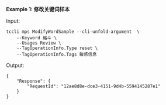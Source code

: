 **Example 1: 修改关键词样本**



Input: 

```
tccli mps ModifyWordSample --cli-unfold-argument  \
    --Keyword 格斗 \
    --Usages Review \
    --TagOperationInfo.Type reset \
    --TagOperationInfo.Tags 敏感信息
```

Output: 
```
{
    "Response": {
        "RequestId": "12ae8d8e-dce3-4151-9d4b-5594145287e1"
    }
}
```

